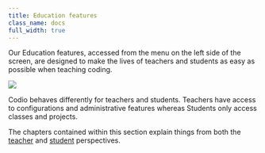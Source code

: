 ```yaml
---
title: Education features
class_name: docs
full_width: true
---
```


Our Education features, accessed from the menu on the left side of the screen, are designed to make the lives of teachers and students as easy as possible when teaching coding.

![](docs/education/courses.png)

Codio behaves differently for teachers and students. Teachers have access to configurations and administrative features whereas Students only access classes and projects. 

The chapters contained within this section explain things from both the [teacher](teachers) and [student](students) perspectives.
